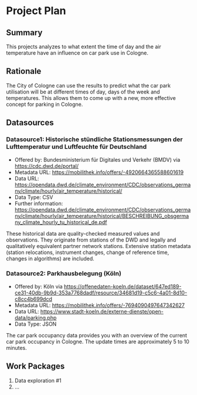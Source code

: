 # Project Plan

## Summary

This projects analyzes to what extent the time of day and the air temperature have an influence on car park use in Cologne.

## Rationale

The City of Cologne can use the results to predict what the car park utilisation will be at different times of day, days of the week and temperatures. This allows them to come up with a new, more effective concept for parking in Cologne.

## Datasources

### Datasource1: Historische stündliche Stationsmessungen der Lufttemperatur und Luftfeuchte für Deutschland
* Offered by: Bundesministerium für Digitales und Verkehr (BMDV) via https://cdc.dwd.de/portal/
* Metadata URL: https://mobilithek.info/offers/-4920664365588601619
* Data URL: https://opendata.dwd.de/climate_environment/CDC/observations_germany/climate/hourly/air_temperature/historical/
* Data Type: CSV
* Further information: https://opendata.dwd.de/climate_environment/CDC/observations_germany/climate/hourly/air_temperature/historical/BESCHREIBUNG_obsgermany_climate_hourly_tu_historical_de.pdf

These historical data are quality-checked measured values and observations. They originate from stations of the DWD and legally and qualitatively equivalent partner network stations. Extensive station metadata (station relocations, instrument changes, change of reference time, changes in algorithms) are included.


### Datasource2: Parkhausbelegung (Köln)
* Offered by: Köln via https://offenedaten-koeln.de/dataset/647ed189-ce31-40db-9b9d-353a7768dadf/resource/34681d19-c5c6-4a01-8d10-c8cc4b699dcd
* Metadata URL: https://mobilithek.info/offers/-7694090497647342627
* Data URL: https://www.stadt-koeln.de/externe-dienste/open-data/parking.php
* Data Type: JSON

The car park occupancy data provides you with an overview of the current car park occupancy in Cologne. The update times are approximately 5 to 10 minutes.

## Work Packages

1. Data exploration #1
2. ...

